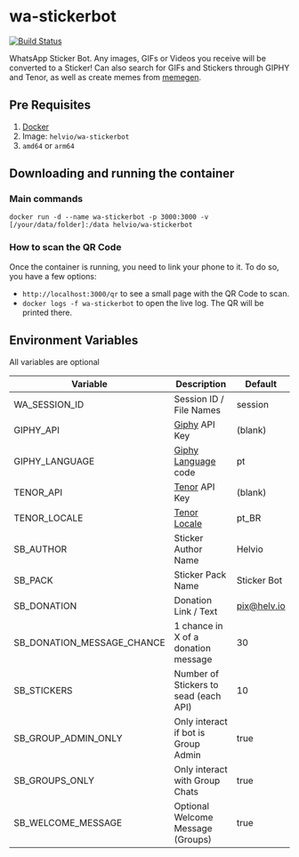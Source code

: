 # wa-stickerbot

[![Build Status](https://jenkins.helv.io/buildStatus/icon?job=helvio%2Fwa-stickerbot)](https://jenkins.helv.io/job/helvio/job/wa-stickerbot/)

WhatsApp Sticker Bot. Any images, GIFs or Videos you receive will be converted to a Sticker!
Can also search for GIFs and Stickers through GIPHY and Tenor, as well as create memes from [memegen].

## Pre Requisites

1. [Docker]
2. Image: `helvio/wa-stickerbot`
3. `amd64` or `arm64`

## Downloading and running the container

### Main commands

`docker run -d --name wa-stickerbot -p 3000:3000 -v [/your/data/folder]:/data helvio/wa-stickerbot`

### How to scan the QR Code

Once the container is running, you need to link your phone to it. To do so, you have a few options:

- `http://localhost:3000/qr` to see a small page with the QR Code to scan.
- `docker logs -f wa-stickerbot` to open the live log. The QR will be printed there.

## Environment Variables

All variables are optional

| Variable                   | Description                           | Default     |
| -------------------------- | ------------------------------------- | ----------- |
| WA_SESSION_ID              | Session ID / File Names               | session     |
| GIPHY_API                  | [Giphy] API Key                       | (blank)     |
| GIPHY_LANGUAGE             | [Giphy Language] code                 | pt          |
| TENOR_API                  | [Tenor] API Key                       | (blank)     |
| TENOR_LOCALE               | [Tenor Locale]                        | pt_BR       |
| SB_AUTHOR                  | Sticker Author Name                   | Helvio      |
| SB_PACK                    | Sticker Pack Name                     | Sticker Bot |
| SB_DONATION                | Donation Link / Text                  | pix@helv.io |
| SB_DONATION_MESSAGE_CHANCE | 1 chance in X of a donation message   | 30          |
| SB_STICKERS                | Number of Stickers to sead (each API) | 10          |
| SB_GROUP_ADMIN_ONLY        | Only interact if bot is Group Admin   | true        |
| SB_GROUPS_ONLY             | Only interact with Group Chats        | true        |
| SB_WELCOME_MESSAGE         | Optional Welcome Message (Groups)     | true        |

[docker]: https://docs.docker.com/engine/install/
[giphy]: https://developers.giphy.com/branch/master/docs/api/
[giphy language]: https://developers.giphy.com/docs/optional-settings/#language-support
[tenor]: https://tenor.com/gifapi
[tenor locale]: https://developers.google.com/tenor/guides/localization
[memegen]: https://github.com/jacebrowning/memegen
